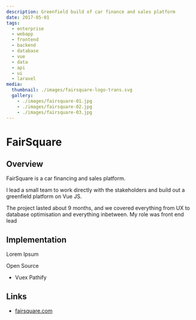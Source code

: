 ```yaml
---
description: Greenfield build of car finance and sales platform 
date: 2017-05-01
tags:
  - enterprise
  - webapp
  - frontend
  - backend
  - database
  - vue
  - data
  - api
  - ui
  - laravel
media:
  thumbnail: ./images/fairsquare-logo-trans.svg
  gallery:
    - ./images/fairsquare-01.jpg
    - ./images/fairsquare-02.jpg
    - ./images/fairsquare-03.jpg
---
```


# FairSquare

## Overview

FairSquare is a car financing and sales platform.

I lead a small team to work directly with the stakeholders and build out a greenfield platform on Vue JS.

The project lasted about 9 months, and we covered everything from UX to database optimisation and everything inbetween. My role was front end lead



## Implementation

Lorem Ipsum

Open Source

- Vuex Pathify

## Links

- [fairsquare.com](https://fairsquare.com)


